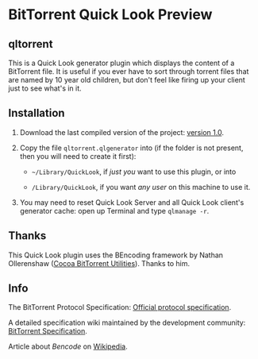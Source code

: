 # BitTorrent Quick Look Preview #

## qltorrent ##

This is a Quick Look generator plugin which displays the content of a
BitTorrent file.  It is useful if you ever have to sort through
torrent files that are named by 10 year old children, but don't feel
like firing up your client just to see what's in it.

## Installation ##

1. Download the last compiled version of the project:
[version 1.0][qltorrent].

2. Copy the file `qltorrent.qlgenerator` into (if the folder is not
present, then you will need to create it first):

   * `~/Library/QuickLook`, if _just you_ want to use this plugin, or
     into

   * `/Library/QuickLook`, if you want _any user_ on this machine to
     use it.

3. You may need to reset Quick Look Server and all Quick Look client's
generator cache: open up Terminal and type `qlmanage -r`.

## Thanks ##

This Quick Look plugin uses the BEncoding framework by Nathan
Ollerenshaw ([Cocoa BitTorrent Utilities][framework]).  Thanks to him.

## Info ##

The BitTorrent Protocol Specification:
[Official protocol specification][bep3].

A detailed specification wiki maintained by the development community:
[BitTorrent Specification][torrentspec].

Article about _Bencode_ on [Wikipedia][wikipedia].

[qltorrent]: https://github.com/downloads/sillage/qltorrent/qltorrent.qlgenerator
[framework]: https://code.google.com/p/cocoabtutils/
[bep3]: http://bittorrent.org/beps/bep_0003.html
[torrentspec]: http://wiki.theory.org/BitTorrentSpecification
[wikipedia]: http://en.wikipedia.org/wiki/Bencode
